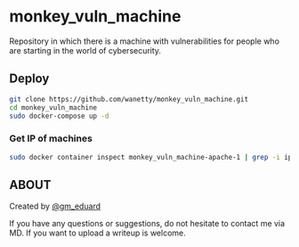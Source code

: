 # monkey_vuln_machine
Repository in which there is a machine with vulnerabilities for people who are starting in the world of cybersecurity.

## Deploy


```bash
git clone https://github.com/wanetty/monkey_vuln_machine.git
cd monkey_vuln_machine
sudo docker-compose up -d
```

### Get IP of machines

```bash
sudo docker container inspect monkey_vuln_machine-apache-1 | grep -i ipaddress
```



## ABOUT

Created by [@gm_eduard](https://twitter.com/gm_eduard/) 

If you have any questions or suggestions, do not hesitate to contact me via MD. If you want to upload a writeup is welcome.
